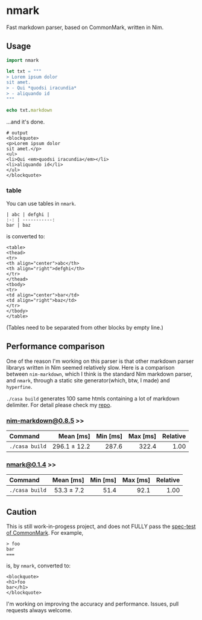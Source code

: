 # nmark

Fast markdown parser, based on CommonMark, written in Nim.

## Usage

```nim
import nmark

let txt = """
> Lorem ipsum dolor
sit amet.
> - Qui *quodsi iracundia*
> - aliquando id
"""

echo txt.markdown
```
...and it's done.

```
# output
<blockquote>
<p>Lorem ipsum dolor
sit amet.</p>
<ul>
<li>Qui <em>quodsi iracundia</em></li>
<li>aliquando id</li>
</ul>
</blockquote>
```

### table
You can use tables in `nmark`.

```
| abc | defghi |
:-: | -----------:
bar | baz
```

is converted to:


```
<table>
<thead>
<tr>
<th align="center">abc</th>
<th align="right">defghi</th>
</tr>
</thead>
<tbody>
<tr>
<td align="center">bar</td>
<td align="right">baz</td>
</tr>
</tbody>
</table>
```
(Tables need to be separated from other blocks by empty line.)


## Performance comparison
One of the reason I'm working on this parser is that other markdown parser librarys written in Nim seemed relatively slow. Here is a comparison between `nim-markdown`, which I think is the standard Nim markdown parser, and `nmark`, through a static site generator(which, btw, I made) and `hyperfine`.

`./casa build` generates 100 same htmls containing a lot of markdown delimiter. For detail please check my [repo](https://github.com/kyoheiu/Casa).

### nim-markdown@0.8.5 >>
| Command | Mean [ms] | Min [ms] | Max [ms] | Relative |
|:---|---:|---:|---:|---:|
| `./casa build` | 296.1 ± 12.2 | 287.6 | 322.4 | 1.00 |

### nmark@0.1.4 >>
| Command | Mean [ms] | Min [ms] | Max [ms] | Relative |
|:---|---:|---:|---:|---:|
| `./casa build` | 53.3 ± 7.2 | 51.4 | 92.1 | 1.00 |

## Caution
This is still work-in-progess project, and does not FULLY pass the [spec-test of CommonMark](https://spec.commonmark.org/0.29/). For example,

```
> foo
bar
===
```

is, by `nmark`, converted to:

```
<blockquote>
<h1>foo
bar</h1>
</blockquote>
```

I'm working on improving the accuracy and performance. Issues, pull requests always welcome.
